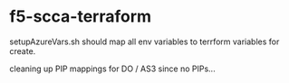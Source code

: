 # f5-scca-terraform
 
setupAzureVars.sh should map all env variables to terrform variables for create.

cleaning up PIP mappings for DO / AS3 since no PIPs...